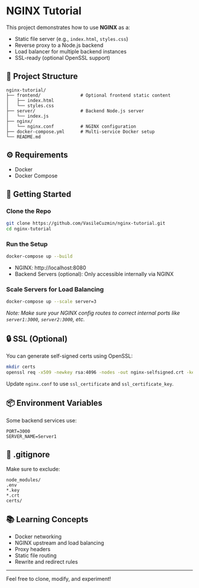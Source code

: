 
# NGINX Tutorial

This project demonstrates how to use **NGINX** as a:

- Static file server (e.g., `index.html`, `styles.css`)
- Reverse proxy to a Node.js backend
- Load balancer for multiple backend instances
- SSL-ready (optional OpenSSL support)

## 📁 Project Structure

```
nginx-tutorial/
├── frontend/               # Optional frontend static content
│   ├── index.html
│   └── styles.css
├── server/                 # Backend Node.js server
│   └── index.js
├── nginx/
│   └── nginx.conf          # NGINX configuration
├── docker-compose.yml      # Multi-service Docker setup
└── README.md
```

## ⚙️ Requirements

- Docker
- Docker Compose

## 🚀 Getting Started

### Clone the Repo

```bash
git clone https://github.com/VasileCuzmin/nginx-tutorial.git
cd nginx-tutorial
```

### Run the Setup

```bash
docker-compose up --build
```

- NGINX: http://localhost:8080
- Backend Servers (optional): Only accessible internally via NGINX

### Scale Servers for Load Balancing

```bash
docker-compose up --scale server=3
```

_Note: Make sure your NGINX config routes to correct internal ports like `server1:3000`, `server2:3000`, etc._

## 🔒 SSL (Optional)

You can generate self-signed certs using OpenSSL:

```bash
mkdir certs
openssl req -x509 -newkey rsa:4096 -nodes -out nginx-selfsigned.crt -keyout nginx-selfsigned.key -days 365
```

Update `nginx.conf` to use `ssl_certificate` and `ssl_certificate_key`.

## 📦 Environment Variables

Some backend services use:

```env
PORT=3000
SERVER_NAME=Server1
```

## 📁 .gitignore

Make sure to exclude:

```gitignore
node_modules/
.env
*.key
*.crt
certs/
```

## 📚 Learning Concepts

- Docker networking
- NGINX upstream and load balancing
- Proxy headers
- Static file routing
- Rewrite and redirect rules

---

Feel free to clone, modify, and experiment!
